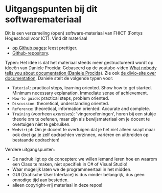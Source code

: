 # Uitgangspunten bij dit softwaremateriaal

Dit is een verzameling (open) software-materiaal van FHICT (Fontys Hogeschool voor ICT). Vind dit materiaal
+ [op Github pages](https://stasemsoft.github.io/softwarematerial/): leest prettiger.
+ [Github-repository](https://github.com/stasemsoft/softwarematerial).


Typen:
Het idee is dat het materiaal steeds meer gestructureerd wordt op ideeën van Daniele Procida:
Gebaseerd op de youtube-video [What nobody tells you about documentation (Daniele Procida)](https://www.youtube.com/watch?v=t4vKPhjcMZg). Zie ook [de divio-site over documentation](https://www.divio.com/blog/documentation/). Daniele stelt de volgende typen voor:
+ `Tutorial`: practical steps, learning oriented. Show how to get started. Minimum necessary explanation. Immediate sense of achievement.
+ `How-to guide`: practical steps, problem oriented.
+ `Discussion`: theoretical, understanding oriented.
+ `Reference`: theoretical, information oriented. Accurate and complete.
+ `Training` (voorheen *exercises*): 'vingeroefeningen', horen bij een stukje theorie om te oefenen, maar zijn als bewijsmateriaal om je docent te overtuigen niet te gebruiken.
+ `Wedstrijd`: Om je docent te overtuigen dat je het niet alleen snapt maar ook doet ga je zelf opdrachten verzinnen, variëren en uitbreiden op bestaande opdrachten!

Verdere uitgangspunten:
+ De nadruk ligt op de concepten: we willen iemand leren hoe en waarom een Class te maken, niet specifiek in C# of Visual Studio!
+ Waar mogelijk laten we de programmeertaal in het midden.
+ GUI (Grafische User Interface) is dus minder belangrijk, dus geen onnodige tijd aan besteden.
+ alleen copyright-vrij materiaal in deze repos!
